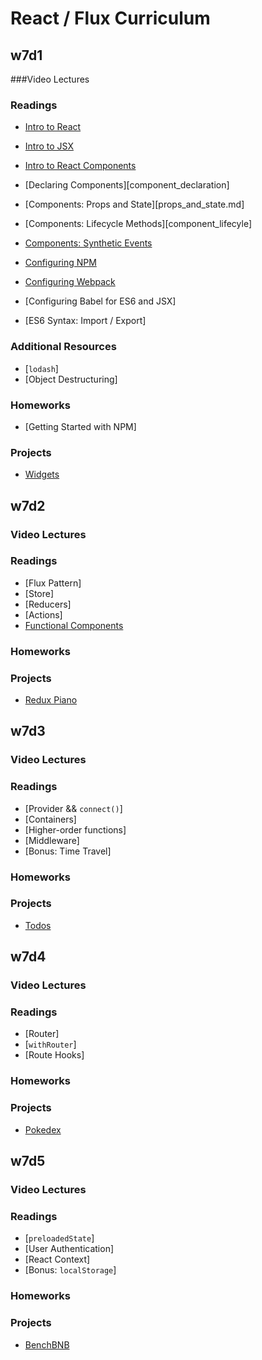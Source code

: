 # React / Flux Curriculum

## w7d1

###Video Lectures

### Readings

- [Intro to React][intro_to_react]
- [Intro to JSX][intro_to_jsx]

- [Intro to React Components][intro_to_react_components]
-	[Declaring Components][component_declaration]
- [Components: Props and State][props_and_state.md]
- [Components: Lifecycle Methods][component_lifecyle]
- [Components: Synthetic Events][synthetic_events]

- [Configuring NPM][npm_configuration]
- [Configuring Webpack][webpack_configuration]
- [Configuring Babel for ES6 and JSX]
- [ES6 Syntax: Import / Export]

### Additional Resources
- [`lodash`]
- [Object Destructuring]

### Homeworks
- [Getting Started with NPM]

### Projects

- [Widgets][widgets]

[npm_configuration]: readings/npm_configuration.md
[webpack_configuration]: readings/webpack_configuration.md
[intro_to_jsx]: readings/intro_to_jsx.md
[intro_to_react]: readings/intro_to_react.md
[intro_to_react_components]: readings/intro_to_react_components.md
[props_and_state]: readings/props_and_state.md
[component_lifecycle]: readings/component_lifecycle.md
[synthetic_events]: readings/synthetic_events.md
[widgets]: projects/widgets

## w7d2

### Video Lectures

### Readings

- [Flux Pattern]
- [Store]
- [Reducers]
- [Actions]
- [Functional Components][functional-components]

### Homeworks

### Projects

- [Redux Piano][redux-piano]

[redux-piano]: projects/redux_piano
[functional-components]: https://facebook.github.io/react/blog/2015/10/07/react-v0.14.html#stateless-functional-components

## w7d3

### Video Lectures

### Readings

- [Provider && `connect()`]
- [Containers]
- [Higher-order functions]
- [Middleware]
- [Bonus: Time Travel]

### Homeworks

### Projects

- [Todos][todos]

[todos]: projects/todos

## w7d4

### Video Lectures

### Readings

- [Router]
- [`withRouter`]
- [Route Hooks]

### Homeworks

### Projects

- [Pokedex][pokedex]

[pokedex]: projects/pokedex

## w7d5

### Video Lectures

### Readings

- [`preloadedState`]
- [User Authentication]
- [React Context]
- [Bonus: `localStorage`]

### Homeworks

### Projects

- [BenchBNB][bench-bnb]

[bench-bnb]: projects/bench_bnb


